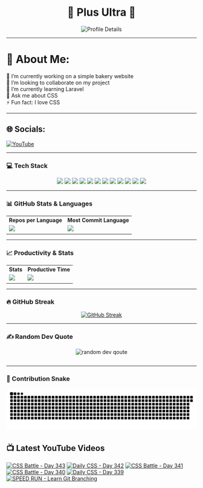 <h1 align="center">🚀 Plus Ultra 🚀</h1>

<div align="center">
  <img src="http://github-profile-summary-cards.vercel.app/api/cards/profile-details?username=ramzel1414&theme=tokyonight" alt="Profile Details">
</div>

---

# 💫 About Me:
🔭 I’m currently working on a simple bakery website<br>
👯 I’m looking to collaborate on my project<br>
🌱 I’m currently learning Laravel<br>
💬 Ask me about CSS<br>
⚡ Fun fact: I love CSS

---

## 🌐 Socials:
[![YouTube](https://img.shields.io/badge/YouTube-%23FF0000.svg?logo=YouTube&logoColor=white)](https://youtube.com/@UCgG_j8zx0wee5dVAaz9owXw)

---

### 💻 Tech Stack

<div align="center">
  <p>
    <img src="https://img.shields.io/badge/css3-%231572B6.svg?style=for-the-badge&logo=css3&logoColor=white">
    <img src="https://img.shields.io/badge/html5-%23E34F26.svg?style=for-the-badge&logo=html5&logoColor=white">
    <img src="https://img.shields.io/badge/javascript-%23323330.svg?style=for-the-badge&logo=javascript&logoColor=%23F7DF1E">
    <img src="https://img.shields.io/badge/php-%23777BB4.svg?style=for-the-badge&logo=php&logoColor=white">
    <img src="https://img.shields.io/badge/bootstrap-%238511FA.svg?style=for-the-badge&logo=bootstrap&logoColor=white">
    <img src="https://img.shields.io/badge/laravel-%23FF2D20.svg?style=for-the-badge&logo=laravel&logoColor=white">
    <img src="https://img.shields.io/badge/react-%2320232a.svg?style=for-the-badge&logo=react&logoColor=%2361DAFB">
    <img src="https://img.shields.io/badge/node.js-6DA55F?style=for-the-badge&logo=node.js&logoColor=white">
    <img src="https://img.shields.io/badge/tailwindcss-%2338B2AC.svg?style=for-the-badge&logo=tailwind-css&logoColor=white">
    <img src="https://img.shields.io/badge/MongoDB-%234ea94b.svg?style=for-the-badge&logo=mongodb&logoColor=white">
    <img src="https://img.shields.io/badge/mysql-4479A1.svg?style=for-the-badge&logo=mysql&logoColor=white">
    <img src="https://img.shields.io/badge/Canva-%2300C4CC.svg?style=for-the-badge&logo=Canva&logoColor=white">
  </p>
</div>

---

### 📊 GitHub Stats & Languages

<div align="center">
  <table>
    <tr>
      <td align="center"><b>Repos per Language</b></td>
      <td align="center"><b>Most Commit Language</b></td>
    </tr>
    <tr>
      <td><img src="http://github-profile-summary-cards.vercel.app/api/cards/repos-per-language?username=ramzel1414&theme=tokyonight"></td>
      <td><img src="http://github-profile-summary-cards.vercel.app/api/cards/most-commit-language?username=ramzel1414&theme=tokyonight"></td>
    </tr>
  </table>
</div>

---

### 📈 Productivity & Stats

<div align="center">
  <table>
    <tr>
      <td align="center"><b>Stats</b></td>
      <td align="center"><b>Productive Time</b></td>
    </tr>
    <tr>
      <td><img src="http://github-profile-summary-cards.vercel.app/api/cards/stats?username=ramzel1414&theme=tokyonight"></td>
      <td><img src="http://github-profile-summary-cards.vercel.app/api/cards/productive-time?username=ramzel1414&theme=tokyonight&utcOffset=8"></td>
    </tr>
  </table>
</div>

---

### 🔥 GitHub Streak

<div align="center">
  <a href="https://git.io/streak-stats">
    <img src="https://streak-stats.demolab.com?user=ramzel1414&theme=tokyonight&hide_border=true" alt="GitHub Streak">
  </a>
</div>

---

### ✍️ Random Dev Quote

<div align="center">
  <table>
    <img src="https://quotes-github-readme.vercel.app/api?type=horizontal&theme=tokyonight" alt="random dev qoute">

  </table>
</div>

---

### 🐍 Contribution Snake

<div align="center">
  <img src="https://github.com/ramzel1414/ramzel1414/blob/output/snake.svg" alt="Snake animation">
</div>

## 📺 Latest YouTube Videos
<!-- BEGIN YOUTUBE-CARDS -->
[![CSS Battle - Day 343](https://ytcards.demolab.com/?id=1SBsd6-VaLM&title=CSS+Battle+-+Day+343&lang=en&timestamp=1745158103&background_color=%230d1117&title_color=%23ffffff&stats_color=%23dedede&max_title_lines=1&width=250&border_radius=5 "CSS Battle - Day 343")](https://www.youtube.com/watch?v=1SBsd6-VaLM)
[![Daily CSS - Day 342](https://ytcards.demolab.com/?id=FtwRTFJRntM&title=Daily+CSS+-+Day+342&lang=en&timestamp=1745157780&background_color=%230d1117&title_color=%23ffffff&stats_color=%23dedede&max_title_lines=1&width=250&border_radius=5 "Daily CSS - Day 342")](https://www.youtube.com/watch?v=FtwRTFJRntM)
[![CSS Battle - Day 341](https://ytcards.demolab.com/?id=6fzLp0xMKXY&title=CSS+Battle+-+Day+341&lang=en&timestamp=1745157645&background_color=%230d1117&title_color=%23ffffff&stats_color=%23dedede&max_title_lines=1&width=250&border_radius=5 "CSS Battle - Day 341")](https://www.youtube.com/watch?v=6fzLp0xMKXY)
[![CSS Battle - Day 340](https://ytcards.demolab.com/?id=sc1wj33VHYg&title=CSS+Battle+-+Day+340&lang=en&timestamp=1744692290&background_color=%230d1117&title_color=%23ffffff&stats_color=%23dedede&max_title_lines=1&width=250&border_radius=5 "CSS Battle - Day 340")](https://www.youtube.com/watch?v=sc1wj33VHYg)
[![Daily CSS - Day 339](https://ytcards.demolab.com/?id=KvEGeKTpWug&title=Daily+CSS+-+Day+339&lang=en&timestamp=1744692038&background_color=%230d1117&title_color=%23ffffff&stats_color=%23dedede&max_title_lines=1&width=250&border_radius=5 "Daily CSS - Day 339")](https://www.youtube.com/watch?v=KvEGeKTpWug)
[![SPEED RUN - Learn Git Branching](https://ytcards.demolab.com/?id=O_cQkUYBlis&title=SPEED+RUN+-+Learn+Git+Branching&lang=en&timestamp=1744512865&background_color=%230d1117&title_color=%23ffffff&stats_color=%23dedede&max_title_lines=1&width=250&border_radius=5 "SPEED RUN - Learn Git Branching")](https://www.youtube.com/watch?v=O_cQkUYBlis)
<!-- END YOUTUBE-CARDS -->
